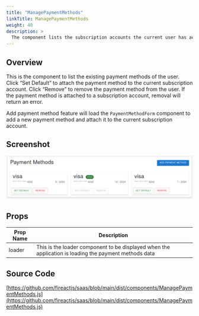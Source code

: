 ```yaml
---
title: "ManagePaymentMethods"
linkTitle: ManagePaymentMethods
weight: 40
description: >
  The component lists the subscription accounts the current user has access.
---
```

## Overview

This is the component to list the existing payment methods of the user. Click “Set Default” to attach the payment method to the current subscription account. Click “Remove” to remove the payment method from the user. If the payment method is attached to a subscription account, removal will return an error.

Add payment method feature will load the `PaymentMethodForm` component to add a new payment method and attach it to the current subscription account.

## Screenshot

![Screenshot](screenshot.png)

## Props

| Prop Name | Description |
| --- | --- |
| loader | This is the loader component to be displayed when the application is loading the payment methods data |

## Source Code

[https://github.com/fireactjs/saas/blob/main/dist/components/ManagePaymentMethods.js](https://github.com/fireactjs/saas/blob/main/dist/components/ManagePaymentMethods.js)